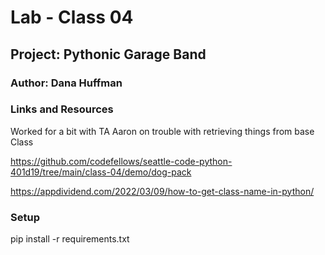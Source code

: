 # Lab - Class 04

## Project: Pythonic Garage Band

### Author: Dana Huffman

### Links and Resources

Worked for a bit with TA Aaron on trouble with retrieving things from base Class

https://github.com/codefellows/seattle-code-python-401d19/tree/main/class-04/demo/dog-pack

https://appdividend.com/2022/03/09/how-to-get-class-name-in-python/

### Setup

pip install -r requirements.txt
